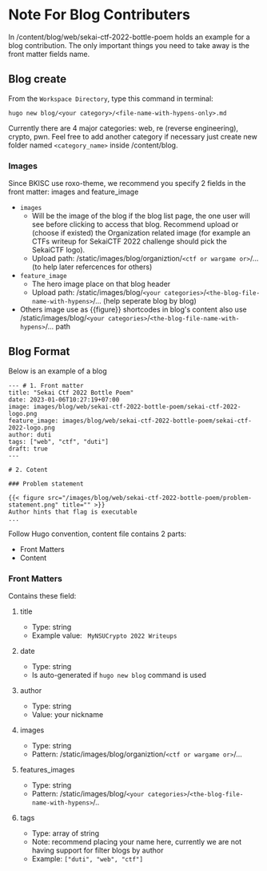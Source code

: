 # Note For Blog Contributers
In /content/blog/web/sekai-ctf-2022-bottle-poem holds an example for a blog contribution. The only important things you need to take away is the front matter fields name.

## Blog create
From the `Workspace Directory`, type this command in terminal:

```
hugo new blog/<your category>/<file-name-with-hypens-only>.md
```
Currently there are 4 major categories: web, re (reverse engineering), crypto, pwn. Feel free to add another category if necessary just create new folder named `<category_name>` inside /content/blog. 

### Images
Since BKISC use roxo-theme, we recommend you specify 2 fields in the front matter: images and feature_image
- `images`  
    - Will be the image of the blog if the blog list page, the one user will see before clicking to access that blog. Recommend upload or (choose if existed) the Organization related image (for example an CTFs writeup for SekaiCTF 2022 challenge should pick the SekaiCTF logo).
    - Upload path: /static/images/blog/organiztion/`<ctf or wargame or>`/... (to help later refercences for others)
- `feature_image` 
    - The hero image place on that blog header
    - Upload path: /static/images/blog/`<your categories>`/`<the-blog-file-name-with-hypens>`/... (help seperate blog by blog)
- Others image use as {{figure}} shortcodes in blog's content also use /static/images/blog/`<your categories>`/`<the-blog-file-name-with-hypens>`/... path

## Blog Format
Below is an example of a blog
```
--- # 1. Front matter
title: "Sekai Ctf 2022 Bottle Poem"
date: 2023-01-06T10:27:19+07:00
image: images/blog/web/sekai-ctf-2022-bottle-poem/sekai-ctf-2022-logo.png
feature_image: images/blog/web/sekai-ctf-2022-bottle-poem/sekai-ctf-2022-logo.png
author: duti
tags: ["web", "ctf", "duti"]
draft: true
---

# 2. Cotent

### Problem statement

{{< figure src="/images/blog/web/sekai-ctf-2022-bottle-poem/problem-statement.png" title="" >}}
Author hints that flag is executable
...
```
Follow Hugo convention, content file contains 2 parts:
- Front Matters
- Content

### Front Matters
Contains these field:

1. title

    - Type: string
    - Example value: ` MyNSUCrypto 2022 Writeups`

2. date
    - Type: string
    - Is auto-generated if `hugo new blog` command is used

3. author
    - Type: string
    - Value: your nickname

4. images
    - Type: string
    - Pattern: /static/images/blog/organiztion/`<ctf or wargame or>`/...

5. features_images
    - Type: string
    - Pattern: /static/images/blog/`<your categories>`/`<the-blog-file-name-with-hypens>`/..

6. tags
    - Type: array of string
    - Note: recommend placing your name here, currently we are not having support for filter blogs by author
    - Example: `["duti", "web", "ctf"]`